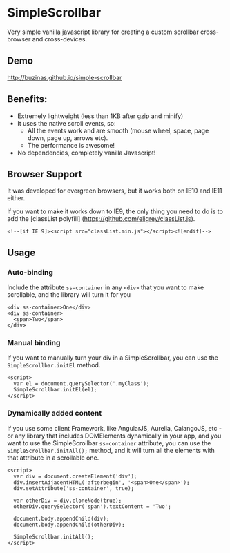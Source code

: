 # SimpleScrollbar
Very simple vanilla javascript library for creating a custom scrollbar cross-browser and cross-devices.

## Demo
http://buzinas.github.io/simple-scrollbar

## Benefits:

- Extremely lightweight (less than 1KB after gzip and minify)
- It uses the native scroll events, so:
  - All the events work and are smooth (mouse wheel, space, page down, page up, arrows etc).
  - The performance is awesome!
- No dependencies, completely vanilla Javascript!

## Browser Support

It was developed for evergreen browsers, but it works both on IE10 and IE11 either.

If you want to make it works down to IE9, the only thing you need to do is to add the [classList polyfill] (https://github.com/eligrey/classList.js).

    <!--[if IE 9]><script src="classList.min.js"></script><![endif]-->

## Usage
### Auto-binding
Include the attribute `ss-container` in any `<div>` that you want to make scrollable, and the library will turn it for you

    <div ss-container>One</div>
    <div ss-container>
      <span>Two</span>
    </div>

### Manual binding
If you want to manually turn your div in a SimpleScrollbar, you can use the `SimpleScrollbar.initEl` method.
    <div class="myClass"></div>

    <script>
      var el = document.querySelector('.myClass');
      SimpleScrollbar.initEl(el);
    </script>

### Dynamically added content
If you use some client Framework, like AngularJS, Aurelia, CalangoJS, etc - or any library that includes DOMElements dynamically in your app, and you want to use the SimpleScrollbar `ss-container` attribute, you can use the `SimpleScrollbar.initAll();` method, and it will turn all the elements with that attribute in a scrollable one.

    <script>
      var div = document.createElement('div');
      div.insertAdjacentHTML('afterbegin', '<span>One</span>');
      div.setAttribute('ss-container', true);
      
      var otherDiv = div.cloneNode(true);
      otherDiv.querySelector('span').textContent = 'Two';
      
      document.body.appendChild(div);
      document.body.appendChild(otherDiv);
      
      SimpleScrollbar.initAll();
    </script>
